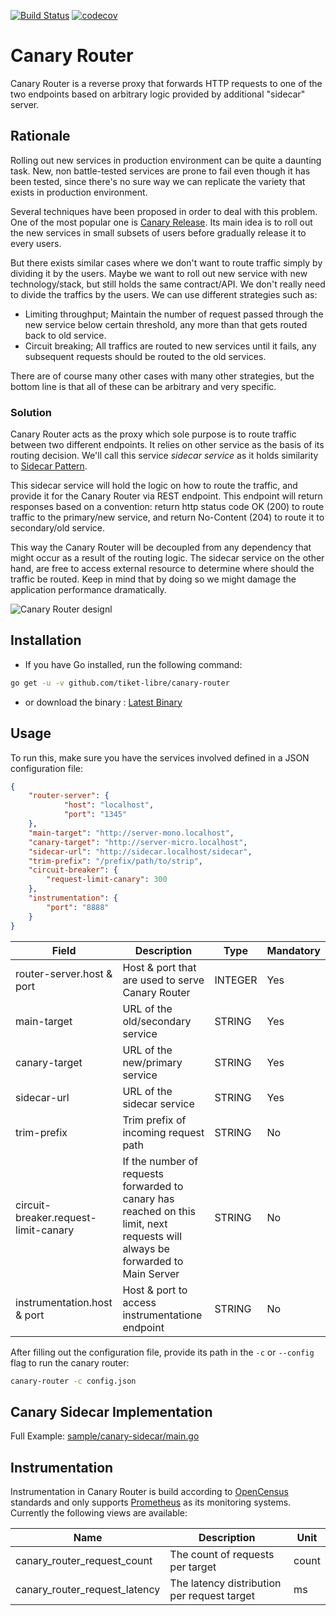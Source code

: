 [![Build Status](https://travis-ci.com/tiket-libre/canary-router.svg?branch=master)](https://travis-ci.com/tiket-libre/canary-router)
[![codecov](https://codecov.io/gh/tiket-libre/canary-router/branch/master/graph/badge.svg)](https://codecov.io/gh/tiket-libre/canary-router)


# Canary Router

Canary Router is a reverse proxy that forwards HTTP requests to one of the two endpoints based on arbitrary logic provided by additional "sidecar" server.

## Rationale

Rolling out new services in production environment can be quite a daunting task. New, non battle-tested services are prone to fail even though it has been tested, since there's no sure way we can replicate the variety that exists in production environment.

Several techniques have been proposed in order to deal with this problem. One of the most popular one is [Canary Release](https://martinfowler.com/bliki/CanaryRelease.html). Its main idea is to roll out the new services in small subsets of users before gradually release it to every users.

But there exists similar cases where we don't want to route traffic simply by dividing it by the users. Maybe we want to roll out new service with new technology/stack, but still holds the same contract/API. We don't really need to divide the traffics by the users. We can use different strategies such as:

- Limiting throughput; Maintain the number of request passed through the new service below certain threshold, any more than that gets routed back to old service.
- Circuit breaking; All traffics are routed to new services until it fails, any subsequent requests should be routed to the old services.

There are of course many other cases with many other strategies, but the bottom line is that all of these can be arbitrary and very specific.

### Solution

Canary Router acts as the proxy which sole purpose is to route traffic between two different endpoints. It relies on other service as the basis of its routing decision. We'll call this service *sidecar service* as it holds similarity to [Sidecar Pattern](https://docs.microsoft.com/en-us/azure/architecture/patterns/sidecar).

This sidecar service will hold the logic on how to route the traffic, and provide it for the Canary Router via REST endpoint. This endpoint will return responses based on a convention: return http status code OK (200) to route traffic to the primary/new service, and return No-Content (204) to route it to secondary/old service.

This way the Canary Router will be decoupled from any dependency that might occur as a result of the routing logic. The sidecar service on the other hand, are free to access external resource to determine where should the traffic be routed. Keep in mind that by doing so we might damage the application performance dramatically.

![Canary Router designl](https://user-images.githubusercontent.com/55460/62674501-dd5f7b80-b9cc-11e9-8174-4903c6f1beeb.png)

## Installation

- If you have Go installed, run the following command:

```sh
go get -u -v github.com/tiket-libre/canary-router
```

- or download the binary : [Latest Binary](https://github.com/tiket-libre/canary-router/releases/latest)


## Usage

To run this, make sure you have the services involved defined in a JSON configuration file:

```json
{
    "router-server": {
            "host": "localhost",
            "port": "1345"
    },
    "main-target": "http://server-mono.localhost",
    "canary-target": "http://server-micro.localhost",
    "sidecar-url": "http://sidecar.localhost/sidecar",
    "trim-prefix": "/prefix/path/to/strip",
    "circuit-breaker": {
        "request-limit-canary": 300
    },
    "instrumentation": {
        "port": "8888"
    }
}
```

| Field                                 | Description                               | Type    | Mandatory |
| --------------------                  | ----------------------------------------- | ------- | --------- |
| router-server.host & port             | Host & port that are used to serve Canary Router | INTEGER | Yes       |
| main-target                           | URL of the old/secondary service          | STRING  | Yes       |
| canary-target                         | URL of the new/primary service            | STRING  | Yes       |
| sidecar-url                           | URL of the sidecar service                | STRING  | Yes       |
| trim-prefix                           | Trim prefix of incoming request path      | STRING  | No       |
| circuit-breaker.request-limit-canary  | If the number of requests forwarded to canary has reached on this limit, next requests will always be forwarded to Main Server   | STRING  | No        |
| instrumentation.host & port           | Host & port to access instrumentatione endpoint  | STRING  | No        |


After filling out the configuration file, provide its path in the `-c` or `--config` flag to run the canary router:

```sh
canary-router -c config.json
```

## Canary Sidecar Implementation

Full Example: [sample/canary-sidecar/main.go](sample/canary-sidecar/main.go)

## Instrumentation

Instrumentation in Canary Router is build according to [OpenCensus](https://opencensus.io/) standards and only supports [Prometheus](https://prometheus.io/) as its monitoring systems. Currently the following views are available:

| Name                          | Description                                 | Unit  |
| ----------------------------- | ------------------------------------------- | ----- |
| canary_router_request_count   | The count of requests per target            | count |
| canary_router_request_latency | The latency distribution per request target | ms    |
